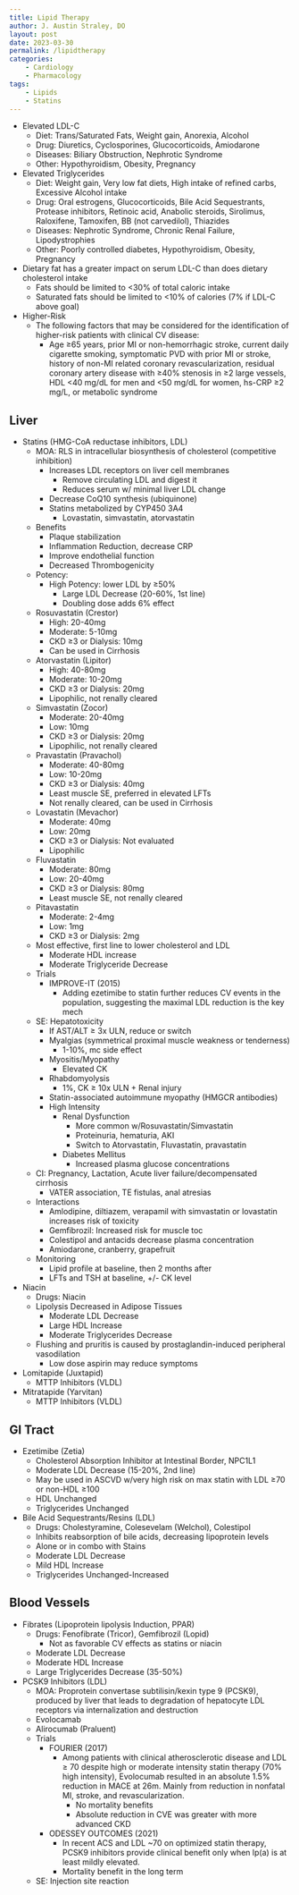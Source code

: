 ```yaml
---
title: Lipid Therapy
author: J. Austin Straley, DO
layout: post
date: 2023-03-30
permalink: /lipidtherapy
categories:
    - Cardiology
    - Pharmacology
tags:
    - Lipids
    - Statins
---
```



- Elevated LDL-C
  - Diet: Trans/Saturated Fats, Weight gain, Anorexia, Alcohol
  - Drug: Diuretics, Cyclosporines, Glucocorticoids, Amiodarone
  - Diseases: Biliary Obstruction, Nephrotic Syndrome
  - Other: Hypothyroidism, Obesity, Pregnancy
- Elevated Triglycerides
  - Diet: Weight gain, Very low fat diets, High intake of refined carbs, Excessive Alcohol intake
  - Drug: Oral estrogens, Glucocorticoids, Bile Acid Sequestrants, Protease inhibitors, Retinoic acid, Anabolic steroids, Sirolimus, Raloxifene, Tamoxifen, BB (not carvedilol), Thiazides
  - Diseases: Nephrotic Syndrome, Chronic Renal Failure, Lipodystrophies
  - Other: Poorly controlled diabetes, Hypothyroidism, Obesity, Pregnancy
- Dietary fat has a greater impact on serum LDL-C than does dietary cholesterol intake
  - Fats should be limited to \<30% of total caloric intake
  - Saturated fats should be limited to \<10% of calories (7% if LDL-C above goal)
- Higher-Risk
  - The following factors that may be considered for the identification of higher-risk patients with clinical CV disease:
    - Age ≥65 years, prior MI or non-hemorrhagic stroke, current daily cigarette smoking, symptomatic PVD with prior MI or stroke, history of non-MI related coronary revascularization, residual coronary artery disease with ≥40% stenosis in ≥2 large vessels, HDL \<40 mg/dL for men and \<50 mg/dL for women, hs-CRP ≥2 mg/L, or metabolic syndrome

## Liver

- Statins (HMG-CoA reductase inhibitors, LDL)
  - MOA: RLS in intracellular biosynthesis of cholesterol (competitive inhibition)
    - Increases LDL receptors on liver cell membranes
      - Remove circulating LDL and digest it
      - Reduces serum w/ minimal liver LDL change
    - Decrease CoQ10 synthesis (ubiquinone)
    - Statins metabolized by CYP450 3A4
      - Lovastatin, simvastatin, atorvastatin
  - Benefits
    - Plaque stabilization
    - Inflammation Reduction, decrease CRP
    - Improve endothelial function
    - Decreased Thrombogenicity
  - Potency:
    - High Potency: lower LDL by ≥50%
      - Large LDL Decrease (20-60%, 1st line)
      - Doubling dose adds 6% effect
  - Rosuvastatin (Crestor)
    - High: 20-40mg
    - Moderate: 5-10mg
    - CKD ≥3 or Dialysis: 10mg
    - Can be used in Cirrhosis
  - Atorvastatin (Lipitor)
    - High: 40-80mg
    - Moderate: 10-20mg
    - CKD ≥3 or Dialysis: 20mg
    - Lipophilic, not renally cleared
  - Simvastatin (Zocor)
    - Moderate: 20-40mg
    - Low: 10mg
    - CKD ≥3 or Dialysis: 20mg
    - Lipophilic, not renally cleared
  - Pravastatin (Pravachol)
    - Moderate: 40-80mg
    - Low: 10-20mg
    - CKD ≥3 or Dialysis: 40mg
    - Least muscle SE, preferred in elevated LFTs
    - Not renally cleared, can be used in Cirrhosis
  - Lovastatin (Mevachor)
    - Moderate: 40mg
    - Low: 20mg
    - CKD ≥3 or Dialysis: Not evaluated
    - Lipophilic
  - Fluvastatin
    - Moderate: 80mg
    - Low: 20-40mg
    - CKD ≥3 or Dialysis: 80mg
    - Least muscle SE, not renally cleared
  - Pitavastatin
    - Moderate: 2-4mg
    - Low: 1mg
    - CKD ≥3 or Dialysis: 2mg
  - Most effective, first line to lower cholesterol and LDL
    - Moderate HDL increase
    - Moderate Triglyceride Decrease
  - Trials
    - IMPROVE-IT (2015)
      - Adding ezetimibe to statin further reduces CV events in the population, suggesting the maximal LDL reduction is the key mech
  - SE: Hepatotoxicity
    - If AST/ALT ≥ 3x ULN, reduce or switch
    - Myalgias (symmetrical proximal muscle weakness or tenderness)
      - 1-10%, mc side effect
    - Myositis/Myopathy
      - Elevated CK
    - Rhabdomyolysis
      - 1%, CK ≥ 10x ULN + Renal injury
    - Statin-associated autoimmune myopathy (HMGCR antibodies)
    - High Intensity
      - Renal Dysfunction
        - More common w/Rosuvastatin/Simvastatin
        - Proteinuria, hematuria, AKI
        - Switch to Atorvastatin, Fluvastatin, pravastatin
      - Diabetes Mellitus
        - Increased plasma glucose concentrations
  - CI: Pregnancy, Lactation, Acute liver failure/decompensated cirrhosis
    - VATER association, TE fistulas, anal atresias
  - Interactions
    - Amlodipine, diltiazem, verapamil with simvastatin or lovastatin increases risk of toxicity
    - Gemfibrozil: Increased risk for muscle toc
    - Colestipol and antacids decrease plasma concentration
    - Amiodarone, cranberry, grapefruit
  - Monitoring
    - Lipid profile at baseline, then 2 months after
    - LFTs and TSH at baseline, +/- CK level
- Niacin
  - Drugs: Niacin
  - Lipolysis Decreased in Adipose Tissues
    - Moderate LDL Decrease
    - Large HDL Increase
    - Moderate Triglycerides Decrease
  - Flushing and pruritis is caused by prostaglandin-induced peripheral vasodilation
    - Low dose aspirin may reduce symptoms
- Lomitapide (Juxtapid)
  - MTTP Inhibitors (VLDL)
- Mitratapide (Yarvitan)
  - MTTP Inhibitors (VLDL)

## GI Tract

- Ezetimibe (Zetia)
  - Cholesterol Absorption Inhibitor at Intestinal Border, NPC1L1
  - Moderate LDL Decrease (15-20%, 2nd line)
  - May be used in ASCVD w/very high risk on max statin with LDL ≥70 or non-HDL ≥100
  - HDL Unchanged
  - Triglycerides Unchanged
- Bile Acid Sequestrants/Resins (LDL)
  - Drugs: Cholestyramine, Colesevelam (Welchol), Colestipol
  - Inhibits reabsorption of bile acids, decreasing lipoprotein levels
  - Alone or in combo with Stains
  - Moderate LDL Decrease
  - Mild HDL Increase
  - Triglycerides Unchanged-Increased

## Blood Vessels

- Fibrates (Lipoprotein lipolysis Induction, PPAR)
  - Drugs: Fenofibrate (Tricor), Gemfibrozil (Lopid)
    - Not as favorable CV effects as statins or niacin
  - Moderate LDL Decrease
  - Moderate HDL Increase
  - Large Triglycerides Decrease (35-50%)
- PCSK9 Inhibitors (LDL)
  - MOA: Proprotein convertase subtilisin/kexin type 9 (PCSK9), produced by liver that leads to degradation of hepatocyte LDL receptors via internalization and destruction
  - Evolocamab
  - Alirocumab (Praluent)
  - Trials
    - FOURIER (2017)
      - Among patients with clinical atherosclerotic disease and LDL ≥ 70 despite high or moderate intensity statin therapy (70% high intensity), Evolocumab resulted in an absolute 1.5% reduction in MACE at 26m. Mainly from reduction in nonfatal MI, stroke, and revascularization.
        - No mortality benefits
        - Absolute reduction in CVE was greater with more advanced CKD
    - ODESSEY OUTCOMES (2021)
      - In recent ACS and LDL ~70 on optimized statin therapy, PCSK9 inhibitors provide clinical benefit only when lp(a) is at least mildly elevated.
      - Mortality benefit in the long term
  - SE: Injection site reaction